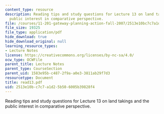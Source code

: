 ```yaml
---
content_type: resource
description: Reading tips and study questions for Lecture 13 on land takings and the
  public interest in comparative perspective.
file: /courses/11-201-gateway-planning-action-fall-2007/2513e10bc7c7a1d25b506005b39828f4_read13.pdf
file_size: 19325
file_type: application/pdf
hide_download: true
hide_download_original: null
learning_resource_types:
- Lecture Notes
license: https://creativecommons.org/licenses/by-nc-sa/4.0/
ocw_type: OCWFile
parent_title: Lecture Notes
parent_type: CourseSection
parent_uid: 1583e95b-c487-2f9a-a0e3-3811ab29f7d3
resourcetype: Document
title: read13.pdf
uid: 2513e10b-c7c7-a1d2-5b50-6005b39828f4
---
```

Reading tips and study questions for Lecture 13 on land takings and the public interest in comparative perspective.